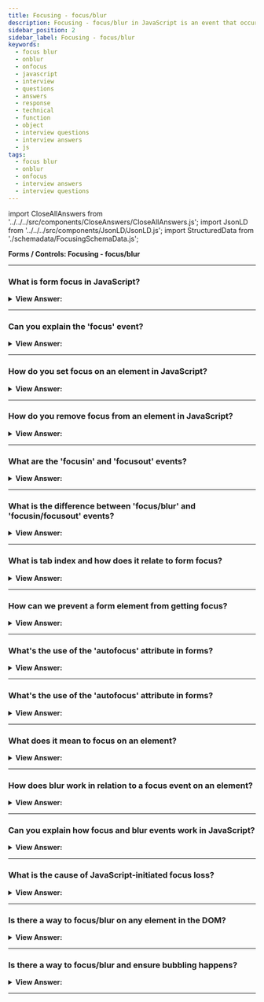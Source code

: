 ```yaml
---
title: Focusing - focus/blur
description: Focusing - focus/blur in JavaScript is an event that occurs when a user focuses on an element. - JavaScript Interview Questions & Answers
sidebar_position: 2
sidebar_label: Focusing - focus/blur
keywords:
  - focus blur
  - onblur
  - onfocus
  - javascript
  - interview
  - questions
  - answers
  - response
  - technical
  - function
  - object
  - interview questions
  - interview answers
  - js
tags:
  - focus blur
  - onblur
  - onfocus
  - interview answers
  - interview questions
---
```


import CloseAllAnswers from '../../../src/components/CloseAnswers/CloseAllAnswers.js';
import JsonLD from '../../../src/components/JsonLD/JsonLD.js';
import StructuredData from './schemadata/FocusingSchemaData.js';

<JsonLD data={StructuredData} />

<head>
  <title>Focusing focus/blur | JavaScript Frontend Phone Interview</title>
</head>

**Forms / Controls: Focusing - focus/blur**

<CloseAllAnswers />

---

### What is form focus in JavaScript?

<details>
  <summary><strong>View Answer:</strong></summary>
  <div>
  <div><strong>Interview Response:</strong> Form focus refers to an element's state where it's ready to receive user input. For instance, a text field gaining focus allows the user to type into it.
  </div><br />
  </div>
</details>

---

### Can you explain the 'focus' event?

<details>
  <summary><strong>View Answer:</strong></summary>
  <div>
  <div><strong>Interview Response:</strong> The 'focus' event occurs when an element gets focus. This can be achieved by clicking on an input element or using the tab key to navigate.
  </div><br />
  </div>
</details>

---

### How do you set focus on an element in JavaScript?

<details>
  <summary><strong>View Answer:</strong></summary>
  <div>
  <div><strong>Interview Response:</strong> To set focus on an element in JavaScript, you use the `focus()` method. For instance, `document.getElementById('myElement').focus();` sets focus on the element with the ID 'myElement'.
  </div><br />
  <div><strong className="codeExample">Code Example:</strong><br /><br />

  <div></div>

Here's an example of how you might set focus on an input element using JavaScript:

```javascript
// Assume there is an input element with id 'myInput'
var inputElement = document.getElementById('myInput');

// Set focus on the input element
inputElement.focus();
```

In this example, we first get a reference to an input element using `document.getElementById()`. We then call `focus()` on this element, which will cause the browser to give it focus.

  </div>
  </div>
</details>

---

### How do you remove focus from an element in JavaScript?

<details>
  <summary><strong>View Answer:</strong></summary>
  <div>
  <div><strong>Interview Response:</strong> To remove focus from an element in JavaScript, you use the `blur()` method. For example, `document.getElementById('myElement').blur();` removes focus from the element with the ID 'myElement'.
  </div><br />
  <div><strong className="codeExample">Code Example:</strong><br /><br />

  <div></div>

Here's an example of how you might remove focus from an input element using JavaScript:

```javascript
// Assume there is an input element with id 'myInput'
var inputElement = document.getElementById('myInput');

// Remove focus from the input element
inputElement.blur();
```

In this example, we first get a reference to an input element using `document.getElementById()`. We then call `blur()` on this element, which will cause the browser to remove focus from it.

  </div>
  </div>
</details>

---

### What are the 'focusin' and 'focusout' events?

<details>
  <summary><strong>View Answer:</strong></summary>
  <div>
  <div><strong>Interview Response:</strong> 'focusin' and 'focusout' are events that bubble in the document's hierarchy. They are triggered when an element gains or loses focus, respectively.
  </div><br />
  </div>
</details>

---

### What is the difference between 'focus/blur' and 'focusin/focusout' events?

<details>
  <summary><strong>View Answer:</strong></summary>
  <div>
  <div><strong>Interview Response:</strong> The main difference is that 'focus/blur' events do not bubble up through the DOM tree, whereas 'focusin/focusout' events do.
  </div><br />
  </div>
</details>

---

### What is tab index and how does it relate to form focus?

<details>
  <summary><strong>View Answer:</strong></summary>
  <div>
  <div><strong>Interview Response:</strong> The `tabindex` attribute specifies the order in which elements receive focus when the user navigates with the Tab key. Elements with higher `tabindex` are focused before those with a lower index.
  </div><br />
  <div><strong className="codeExample">Code Example:</strong><br /><br />

  <div></div>

Here's a simple example of how you might use the `tabindex` attribute in a form:

```html
<form>
    <input type="text" name="first" tabindex="2">
    <input type="text" name="second" tabindex="1">
</form>
```

In this example, despite being first in the source order, the "first" input field will receive focus after the "second" field when the user navigates through the form using the Tab key. This is because "second" has a lower `tabindex`.

---

:::note
Note: Use `tabindex` sparingly and wisely, because overuse can lead to navigation issues, particularly for keyboard-only and screen reader users. It's generally best to rely on the default tab order unless there's a compelling reason not to.
:::

  </div>
  </div>
</details>

---

### How can we prevent a form element from getting focus?

<details>
  <summary><strong>View Answer:</strong></summary>
  <div>
  <div><strong>Interview Response:</strong> You can prevent a form element from getting focus by setting its 'tabindex' to '-1'. This removes the element from the tab order.
  </div><br />
  </div>
</details>

---

### What's the use of the 'autofocus' attribute in forms?

<details>
  <summary><strong>View Answer:</strong></summary>
  <div>
  <div><strong>Interview Response:</strong> The 'autofocus' attribute automatically focuses the cursor on a particular form input field when the page loads.
  </div><br />
  </div>
</details>

---

### What's the use of the 'autofocus' attribute in forms?

<details>
  <summary><strong>View Answer:</strong></summary>
  <div>
  <div><strong>Interview Response:</strong> The 'autofocus' attribute automatically focuses the cursor on a particular form input field when the page loads.
  </div><br />
  </div>
</details>

---

### What does it mean to focus on an element?

<details>
  <summary><strong>View Answer:</strong></summary>
  <div>
  <div><strong>Interview Response:</strong> Focusing on an element means making it the active element on the page, ready to receive user input, such as text in an input field or a button click.
  </div><br/>
  <div><strong>Technical Response:</strong> When a user clicks on an element or presses the Tab key on the keyboard, it gains focus. An autofocus HTML property focuses on an element by default when the page loads, as well as other methods of gaining focus. Generally, focusing on an element signifies "prepared to take data here," at which point we may run the code to setup the appropriate functionality.
    </div>
  </div>
</details>

---

### How does blur work in relation to a focus event on an element?

<details>
  <summary><strong>View Answer:</strong></summary>
  <div>
  <div><strong>Interview Response:</strong> The 'blur' event is triggered when an element loses focus, meaning it's no longer the active element, often due to user interaction like clicking outside it.
  </div><br/>
  <div><strong>Technical Response:</strong> The moment of losing focus results in a blur. When a user clicks someplace else or presses Tab to go to the next form field, there are other means. Losing the focus generally means: “the data gets entered”, so we can run the code to check it or even save it to the server.
    </div>
  </div>
</details>

---

### Can you explain how focus and blur events work in JavaScript?

<details>
  <summary><strong>View Answer:</strong></summary>
  <div>
  <div><strong>Interview Response:</strong> In JavaScript, 'focus' and 'blur' events are triggered when an element gains or loses focus, respectively. They're used to handle user interaction with interactive elements like form inputs.
  </div><br/>
  <div><strong>Technical Response:</strong> When the element loses focus, the blur event gets called. After the focus event, a popular solution uses a blur handler to verify if a field gets successfully typed. We can hide validation failures by using the handler. Many validations get implemented in modern HTML utilizing input element attributes such as required, pattern, and others. And they are sometimes just what we require. When we need greater flexibility, we may utilize JavaScript. Also, if the updated value is correct, we could transmit it to the server automatically.
    </div><br />
  <div><strong className="codeExample">Code Example:</strong><br /><br />

  <div></div>

```html
<style>
  .invalid {
    border-color: red;
  }
  #error {
    color: red;
  }
</style>

Your email please: <input type="email" id="input" />

<div id="error"></div>

<script>
  input.onblur = function () {
    if (!input.value.includes('@')) {
      // not email
      input.classList.add('invalid');
      error.innerHTML = 'Please enter a correct email.';
    }
  };

  input.onfocus = function () {
    if (this.classList.contains('invalid')) {
      // remove the "error" indication, because the user wants to re-enter something
      this.classList.remove('invalid');
      error.innerHTML = '';
    }
  };
</script>
```

  </div>
  </div>
</details>

---

### What is the cause of JavaScript-initiated focus loss?

<details>
  <summary><strong>View Answer:</strong></summary>
  <div>
  <div><strong>Interview Response:</strong> JavaScript-initiated focus loss happens when the 'blur()' method is called on an element, or when 'focus()' is called on a different element.
  </div><br/>
  <div><strong>Technical Response:</strong> JavaScript-initiated focus loss can occur due to various reasons such as dynamically changing content that can result in focus loss, especially when the currently focused element is removed or replaced. It can also occur when focus is programmatically set on another element, which moves the focus away from the currently focused element. Focus can be lost when an element that currently has focus is hidden or disabled. JavaScript-triggered navigation can also cause focus loss. Finally, certain JavaScript events, like clicks outside of a focused element or a user interaction, can also cause focus to be moved or lost. Managing these issues often involves careful focus management and ensuring that dynamic content changes don't disrupt focus unnecessarily.
    </div>
  </div>
</details>

---

### Is there a way to focus/blur on any element in the DOM?

<details>
  <summary><strong>View Answer:</strong></summary>
  <div>
  <div><strong>Interview Response:</strong> Yes, by using the 'focus()' and 'blur()' methods, we can programmatically set or remove focus from almost any element in the DOM.</div><br />
  <div><strong>Technical Response:</strong> Many elements do not allow focusing by default. The list varies slightly between browsers, but one thing is always true: focus/blur support is assured for elements with which a visitor may interact: &#8249;button&#8250;, &#8249;input&#8250;, &#8249;select&#8250;, &#8249;a&#8250;, and others. Elements that exist to format something, such as &#8249;div&#8250;, &#8249;span&#8250;, and table>, on the other hand, are unfocusable by default. The method `elem.focus()` does not affect them, and focus/blur events are never triggered. If an element has a tabindex, it becomes focusable. The property's value is the element's order number when Tab (or anything similar) gets used to transition between them.
  </div><br />
  <div><strong className="codeExample">Code Example:</strong><br /><br />

  <div></div>

```html
<!-- Click the first item and press Tab. -->
<ul>
  <li tabindex="1">One</li>
  <li tabindex="0">Zero</li>
  <li tabindex="2">Two</li>
  <li tabindex="-1">Minus one</li>
</ul>

<style>
  li {
    cursor: pointer;
  }
  :focus {
    outline: 1px dashed green;
  }
</style>
```

  </div>
  </div>
</details>

---

### Is there a way to focus/blur and ensure bubbling happens?

<details>
  <summary><strong>View Answer:</strong></summary>
  <div>
  <div><strong>Interview Response:</strong> Yes, we may take two techniques to ensure bubbling. To begin, there is an amusing historical feature: focus/blur does not bubble up but rather propagates downward during the capture period. Second, there are focusin and focusout events, similar to focus/blur but bubble. It is important to note that they get allocated using 'elem.addEventListener' rather than on&#8249;event&#8250;.
    </div><br />
  <div><strong className="codeExample">Code Example:</strong><br /><br />

  <div></div>

```html
<form id="form">
  <input type="text" name="name" value="Name" />
  <input type="text" name="surname" value="Surname" />
</form>

<style>
  .focused {
    outline: 1px solid red;
  }
</style>

<script>
  form.addEventListener('focusin', () => form.classList.add('focused'));
  form.addEventListener('focusout', () => form.classList.remove('focused'));
</script>
```

:::note
We must assign them with elem.addEventListener rather than on&#8249;event&#8250;.
:::

  </div>
  </div>
</details>

---
